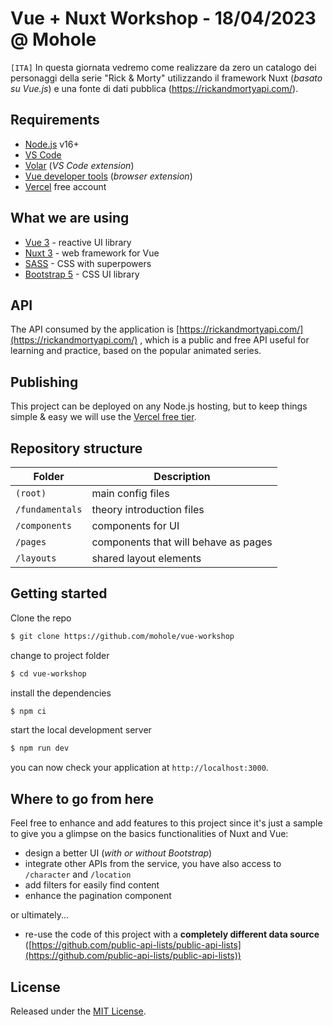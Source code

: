 # Vue + Nuxt Workshop - 18/04/2023 @ Mohole

`[ITA]`
In questa giornata vedremo come realizzare da zero un catalogo dei personaggi della serie "Rick & Morty" utilizzando il framework Nuxt (_basato su Vue.js_) e una fonte di dati pubblica (https://rickandmortyapi.com/).

## Requirements

- [Node.js](https://nodejs.org/) v16+
- [VS Code](https://code.visualstudio.com/)
- [Volar](https://marketplace.visualstudio.com/items?itemName=Vue.volar) (_VS Code extension_)
- [Vue developer tools](https://chrome.google.com/webstore/detail/vuejs-devtools/nhdogjmejiglipccpnnnanhbledajbpd?hl=en) (_browser extension_)
- [Vercel](https://vercel.com/) free account

## What we are using

- [Vue 3](https://vuejs.org/) - reactive UI library
- [Nuxt 3](https://nuxt.com/) - web framework for Vue
- [SASS](https://sass-lang.com/) - CSS with superpowers
- [Bootstrap 5](https://getbootstrap.com/) - CSS UI library

## API

The API consumed by the application is [https://rickandmortyapi.com/](https://rickandmortyapi.com/) , which is a public and free API useful for learning and practice, based on the popular animated series.

## Publishing
This project can be deployed on any Node.js hosting, but to keep things simple & easy we will use the [Vercel free tier](https://vercel.com/pricing).

## Repository structure

| Folder          | Description                          |
| --------------- | ------------------------------------ |
| `(root)`        | main config files                    |
| `/fundamentals` | theory introduction files            |
| `/components`   | components for UI                    |
| `/pages`        | components that will behave as pages |
| `/layouts`      | shared layout elements               |

## Getting started

Clone the repo

```bash
$ git clone https://github.com/mohole/vue-workshop
```

change to project folder

```bash
$ cd vue-workshop
```

install the dependencies

```bash
$ npm ci
```

start the local development server

```bash
$ npm run dev
```

you can now check your application at `http://localhost:3000`.

## Where to go from here

Feel free to enhance and add features to this project since it's just a sample to give you a glimpse on the basics functionalities of Nuxt and Vue:

- design a better UI (_with or without Bootstrap_)
- integrate other APIs from the service, you have also access to `/character` and `/location`
- add filters for easily find content
- enhance the pagination component

or ultimately...

- re-use the code of this project with a **completely different data source** ([https://github.com/public-api-lists/public-api-lists](https://github.com/public-api-lists/public-api-lists))

## License

Released under the [MIT License](LICENSE).
